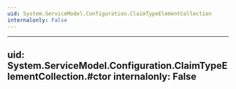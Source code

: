 ```yaml
---
uid: System.ServiceModel.Configuration.ClaimTypeElementCollection
internalonly: False
---
```


---
uid: System.ServiceModel.Configuration.ClaimTypeElementCollection.#ctor
internalonly: False
---
